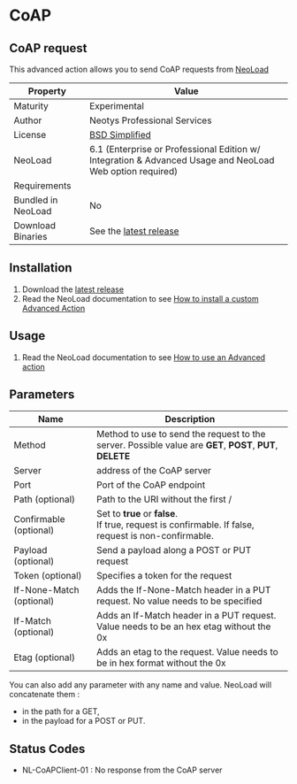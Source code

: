 # CoAP

## CoAP request
This advanced action allows you to send CoAP requests from [NeoLoad](https://www.neotys.com/neoload/overview)

| Property | Value |
| -----| -------------- |
| Maturity | Experimental |
| Author   | Neotys Professional Services |
| License  | [BSD Simplified](https://www.neotys.com/documents/legal/bsd-neotys.txt) |
| NeoLoad  | 6.1 (Enterprise or Professional Edition w/ Integration & Advanced Usage and NeoLoad Web option required)|
| Requirements | |
| Bundled in NeoLoad | No
| Download Binaries | See the [latest release](https://github.com/ttheol/CoAP/releases/latest)

## Installation

1. Download the [latest release](https://github.com/ttheol/CoAP/releases/latest)
1. Read the NeoLoad documentation to see [How to install a custom Advanced Action](https://www.neotys.com/documents/doc/neoload/latest/en/html/#25928.htm)

## Usage

1. Read the NeoLoad documentation to see [How to use an Advanced action](https://www.neotys.com/documents/doc/neoload/latest/en/html/#25929.htm)

## Parameters
| Name             | Description |
| -----            | ----- |
| Method | Method to use to send the request to the server. Possible value are **GET**, **POST**, **PUT**, **DELETE** |
| Server | address of the CoAP server |
| Port | Port of the CoAP endpoint |
| Path (optional) |Path to the URI without the first / |
| Confirmable (optional) | Set to **true** or **false**. <br> If true, request is confirmable. If false, request is non-confirmable. |
| Payload (optional) | Send a payload along a POST or PUT request |
| Token (optional) | Specifies a token for the request |
| If-None-Match (optional) | Adds the If-None-Match header in a PUT request. No value needs to be specified |
| If-Match (optional) | Adds an If-Match header in a PUT request. Value needs to be an hex etag without the 0x |
| Etag (optional) | Adds an etag to the request. Value needs to be in hex format without the 0x |

You can also add any parameter with any name and value. NeoLoad will concatenate them :
 * in the path for a GET,
 * in the payload for a POST or PUT.

## Status Codes
* NL-CoAPClient-01 : No response from the CoAP server
